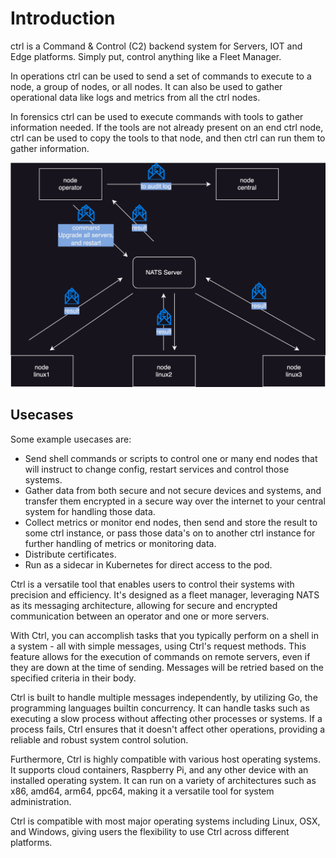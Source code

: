 # Introduction

ctrl is a Command & Control (C2) backend system for Servers, IOT and Edge platforms. Simply put, control anything like a Fleet Manager.

In operations ctrl can be used to send a set of commands to execute to a node, a group of nodes, or all nodes. It can also be used to gather operational data like logs and metrics from all the ctrl nodes.

In forensics ctrl can be used to execute commands with tools to gather information needed. If the tools are not already present on an end ctrl node, ctrl can be used to copy the tools to that node, and then ctrl can run them to gather information.

</style>
</head>
<body>
<p align="center"><img src="https://github.com/postmannen/ctrl/blob/main/doc/core-messaging.svg?raw=true" /></p>
</body>

## Usecases

Some example usecases are:

- Send shell commands or scripts to control one or many end nodes that will instruct to change config, restart services and control those systems.
- Gather data from both secure and not secure devices and systems, and transfer them encrypted in a secure way over the internet to your central system for handling those data.
- Collect metrics or monitor end nodes, then send and store the result to some ctrl instance, or pass those data's on to another ctrl instance for further handling of metrics or monitoring data.
- Distribute certificates.
- Run as a sidecar in Kubernetes for direct access to the pod.

Ctrl is a versatile tool that enables users to control their systems with precision and efficiency. It's designed as a fleet manager, leveraging NATS as its messaging architecture, allowing for secure and encrypted communication between an operator and one or more servers.

With Ctrl, you can accomplish tasks that you typically perform on a shell in a system - all with simple messages, using Ctrl's request methods. This feature allows for the execution of commands on remote servers, even if they are down at the time of sending. Messages will be retried based on the specified criteria in their body.

Ctrl is built to handle multiple messages independently, by utilizing Go, the programming languages builtin concurrency. It can handle tasks such as executing a slow process without affecting other processes or systems. If a process fails, Ctrl ensures that it doesn't affect other operations, providing a reliable and robust system control solution.

Furthermore, Ctrl is highly compatible with various host operating systems. It supports cloud containers, Raspberry Pi, and any other device with an installed operating system. It can run on a variety of architectures such as x86, amd64, arm64, ppc64, making it a versatile tool for system
administration.

Ctrl is compatible with most major operating systems including Linux, OSX, and Windows, giving users the flexibility to use Ctrl across different platforms.
